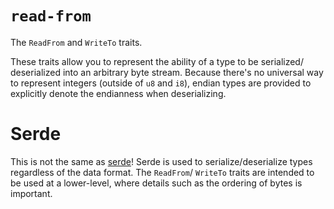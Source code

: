 # `read-from`
The `ReadFrom` and `WriteTo` traits.

These traits allow you to represent the ability of a type to be serialized/
deserialized into an arbitrary byte stream. Because there's no universal way to
represent integers (outside of `u8` and `i8`), endian types are provided to
explicitly denote the endianness when deserializing.

# Serde
This is not the same as [serde](https://docs.serde.rs/serde/)! Serde is used to
serialize/deserialize types regardless of the data format. The `ReadFrom`/
`WriteTo` traits are intended to be used at a lower-level, where details such
as the ordering of bytes is important.
